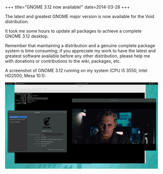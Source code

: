 +++
title="GNOME 3.12 now available!"
date=2014-03-28
+++

The latest and greatest GNOME major version is now available for the Void distribution.

It took me some hours to update all packages to achieve a complete GNOME 3.12 desktop.

Remember that maintaining a distribution and a genuine complete package system
is time consuming; if you appreciate my work to have the latest and greatest software
available before any other distribution, please help me with donations or contributions
to the wiki, packages, etc.

A screenshot of GNOME 3.12 running on my system (CPU i5 3550, Intel HD2500, Mesa 10.1):

[![gnome-3.12](gnome-3.12.jpg "gnome-3.12")](gnome-3.12.jpg)
